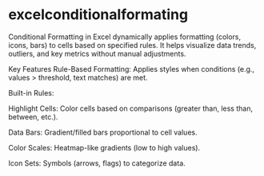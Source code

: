 # excelconditionalformating
Conditional Formatting in Excel dynamically applies formatting (colors, icons, bars) to cells based on specified rules. It helps visualize data trends, outliers, and key metrics without manual adjustments.

Key Features
Rule-Based Formatting: Applies styles when conditions (e.g., values > threshold, text matches) are met.

Built-in Rules:

Highlight Cells: Color cells based on comparisons (greater than, less than, between, etc.).

Data Bars: Gradient/filled bars proportional to cell values.

Color Scales: Heatmap-like gradients (low to high values).

Icon Sets: Symbols (arrows, flags) to categorize data.
